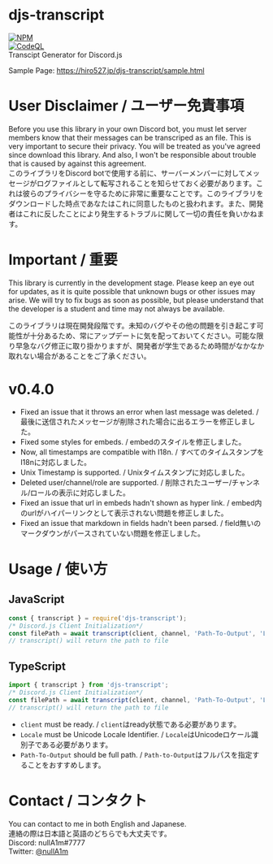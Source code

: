 # djs-transcript
[![NPM](https://nodei.co/npm/djs-transcript.png?downloads=true&downloadRank=true&stars=true)](https://nodei.co/npm/djs-transcript/)\
[![CodeQL](https://github.com/Hiro527/djs-transcript/actions/workflows/codeql-analysis.yml/badge.svg)](https://github.com/Hiro527/djs-transcript/actions/workflows/codeql-analysis.yml)\
Transcipt Generator for Discord.js

Sample Page: https://hiro527.jp/djs-transcript/sample.html

# User Disclaimer / ユーザー免責事項
 Before you use this library in your own Discord bot, you must let server members know that their messages can be transcriped as an file. This is very important to secure their privacy. You will be treated as you've agreed since download this library. And also, I won't be responsible about trouble that is caused by against this agreement.\
 このライブラリをDiscord botで使用する前に、サーバーメンバーに対してメッセージがログファイルとして転写されることを知らせておく必要があります。これは彼らのプライバシーを守るために非常に重要なことです。このライブラリをダウンロードした時点であなたはこれに同意したものと扱われます。また、開発者はこれに反したことにより発生するトラブルに関して一切の責任を負いかねます。

# Important / 重要
 This library is currently in the development stage. Please keep an eye out for updates, as it is quite possible that unknown bugs or other issues may arise. We will try to fix bugs as soon as possible, but please understand that the developer is a student and time may not always be available.

 このライブラリは現在開発段階です。未知のバグやその他の問題を引き起こす可能性が十分あるため、常にアップデートに気を配っておいてください。可能な限り早急なバグ修正に取り掛かりますが、開発者が学生であるため時間がなかなか取れない場合があることをご了承ください。

# v0.4.0
- Fixed an issue that it throws an error when last message was deleted. / 最後に送信されたメッセージが削除された場合に出るエラーを修正しました。
- Fixed some styles for embeds. / embedのスタイルを修正しました。
- Now, all timestamps are compatible with I18n. / すべてのタイムスタンプをI18nに対応しました。
- Unix Timestamp is supported. / Unixタイムスタンプに対応しました。
- Deleted user/channel/role are supported. / 削除されたユーザー/チャンネル/ロールの表示に対応しました。
- Fixed an issue that url in embeds hadn't shown as hyper link. / embed内のurlがハイパーリンクとして表示されない問題を修正しました。
- Fixed an issue that markdown in fields hadn't been parsed. / field無いのマークダウンがパースされていない問題を修正しました。

# Usage / 使い方
## JavaScript
```js
const { transcript } = require('djs-transcript');
/* Discord.js Client Initialization*/
const filePath = await transcript(client, channel, 'Path-To-Output', 'Locale');
// transcript() will return the path to file
```

## TypeScript
```ts
import { transcript } from 'djs-transcript';
/* Discord.js Client Initialization*/
const filePath = await transcript(client, channel, 'Path-To-Output', 'Locale');
// transcript() will return the path to file
```
- `client` must be ready. / `client`はready状態である必要があります。
- `Locale` must be Unicode Locale Identifier. / `Locale`はUnicodeロケール識別子である必要があります。
- `Path-To-Output` should be full path. / `Path-to-Output`はフルパスを指定することをおすすめします。

# Contact / コンタクト
You can contact to me in both English and Japanese.\
連絡の際は日本語と英語のどちらでも大丈夫です。\
Discord: nullA1m#7777\
Twitter: [@nullA1m](https://twitter.com/nullA1m)